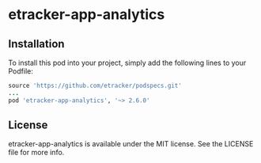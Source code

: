 # etracker-app-analytics

## Installation

To install this pod into your project, simply add the following lines to your Podfile:

```ruby
source 'https://github.com/etracker/podspecs.git'
...
pod 'etracker-app-analytics', '~> 2.6.0'
```

## License

etracker-app-analytics is available under the MIT license. See the LICENSE file for more info.
